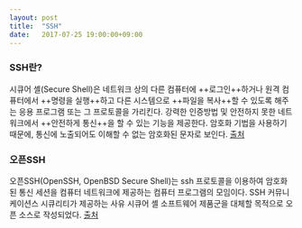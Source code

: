 ```yaml
---
layout: post
title:  "SSH"
date:   2017-07-25 19:00:00+09:00
---
```


### SSH란?
시큐어 셸(Secure Shell)은 네트워크 상의 다른 컴퓨터에 ++로그인++하거나 원격 컴퓨터에서 ++명령을 실행++하고 다른 시스템으로 ++파일을 복사++할 수 있도록 해주는 응용 프로그램 또는 그 프로토콜을 가리킨다.
강력한 인증방법 및 안전하지 못한 네트워크에서 ++안전하게 통신++을 할 수 있는 기능을 제공한다.
암호화 기법을 사용하기 때문에, 통신에 노출되어도 이해할 수 없는 암호화된 문자로 보인다.
[출처](http://https://ko.wikipedia.org/wiki/%EC%8B%9C%ED%81%90%EC%96%B4_%EC%85%B8)

### 오픈SSH
오픈SSH(OpenSSH, OpenBSD Secure Shell)는 ssh 프로토콜을 이용하여 암호화된 통신 세션을 컴퓨터 네트워크에 제공하는 컴퓨터 프로그램의 모임이다.
SSH 커뮤니케이션스 시큐리티가 제공하는 사유 시큐어 셸 소프트웨어 제품군을 대체할 목적으로 오픈 소스로 작성되었다.
[출처](https://ko.wikipedia.org/wiki/%EC%98%A4%ED%94%88SSH)